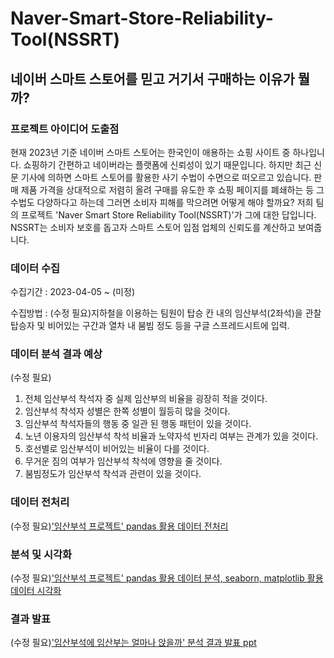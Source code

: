 # Naver-Smart-Store-Reliability-Tool(NSSRT)

## 네이버 스마트 스토어를 믿고 거기서 구매하는 이유가 뭘까?

### 프로젝트 아이디어 도출점

현재 2023년 기준 네이버 스마트 스토어는 한국인이 애용하는 쇼핑 사이트 중 하나입니다. 쇼핑하기 간편하고 네이버라는 플랫폼에 신뢰성이 있기 때문입니다. 하지만 최근 신문 기사에 의하면 스마트 스토어를 활용한 사기 수법이 수면으로 떠오르고 있습니다. 판매 제품 가격을 상대적으로 저렴히 올려 구매를 유도한 후 쇼핑 페이지를 폐쇄하는 등 그 수법도 다양하다고 하는데
그러면 소비자 피해를 막으려면 어떻게 해야 할까요? 저희 팀의 프로젝트 'Naver Smart Store Reliability Tool(NSSRT)'가 그에 대한 답입니다. NSSRT는 소비자 보호를 돕고자 스마트 스토어 입점 업체의 신뢰도를 계산하고 보여줍니다.

### 데이터 수집

수집기간 : 2023-04-05 ~ (미정)

수집방법 : (수정 필요)지하철을 이용하는 팀원이 탑승 칸 내의 임산부석(2좌석)을 관찰 탑승자 및 비어있는 구간과 열차 내 붐빔 정도 등을 구글 스프레드시트에 입력.


### 데이터 분석 결과 예상
(수정 필요)
1. 전체 임산부석 착석자 중 실제 임산부의 비율을 굉장히 적을 것이다.
2. 임산부석 착석자 성별은 한쪽 성별이 월등히 많을 것이다.
3. 임산부석 착석자들의 행동 중 일관 된 행동 패턴이 있을 것이다.
4. 노년 이용자의 임산부석 착석 비율과 노약자석 빈자리 여부는 관계가 있을 것이다.
5. 호선별로 임산부석이 비어있는 비율이 다를 것이다.
6. 무거운 짐의 여부가 임산부석 착석에 영향을 줄 것이다.
7. 붐빔정도가 임산부석 착석과 관련이 있을 것이다.

### 데이터 전처리
(수정 필요)['임산부석 프로젝트' pandas 활용 데이터 전처리](./데이터_전처리.ipynb)


### 분석 및 시각화
(수정 필요)['임산부석 프로젝트' pandas 활용 데이터 분석, seaborn, matplotlib 활용 데이터 시각화](./분석_및_시각화.ipynb)

### 결과 발표

(수정 필요)['임산부석에 임산부는 얼마나 앉을까' 분석 결과 발표 ppt](./발표ppt.pdf)
